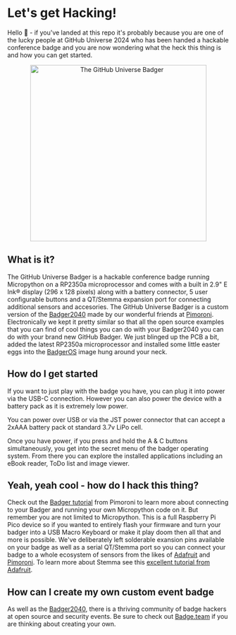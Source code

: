 # Let's get Hacking!

Hello 👋 - if you've landed at this repo it's probably because you are one of the lucky people at GitHub Universe 2024 who has been handed a hackable conference badge and you are now wondering what the heck this thing is and how you can get started.

<p align="center"><img src="https://github.com/user-attachments/assets/a2565eac-46ae-4c40-b2fc-4092982652b3" alt="The GitHub Universe Badger" width="400px"/></p>

## What is it?
The GitHub Universe Badger is a hackable conference badge running Micropython on a RP2350a microprocessor and comes with a built in 2.9" E Ink® display (296 x 128 pixels) along with a battery connector, 5 user configurable buttons and a QT/Stemma expansion port for connecting additional sensors and accesories.  The GitHub Universe Badger is a custom version of the [Badger2040](https://learn.pimoroni.com/article/getting-started-with-badger-2040) made by our wonderful friends at [Pimoroni](https://pimoroni.com/). Electronically we kept it pretty similar so that all the open source examples that you can find of cool things you can do with your Badger2040 you can do with your brand new GitHub Badger.  We just blinged up the PCB a bit, added the latest RP2350a microprocessor and installed some little easter eggs into the [BadgerOS](https://github.com/pimoroni/badger2040) image hung around your neck.

## How do I get started
If you want to just play with the badge you have, you can plug it into power via the USB-C connection.  However you can also power the device with a battery pack as it is extremely low power.

You can power over USB or via the JST power connector that can accept a 2xAAA battery pack ot standard 3.7v LiPo cell.

Once you have power, if you press and hold the A & C buttons simultaneously, you get into the secret menu of the badger operating system.  From there you can explore the installed applications including an eBook reader, ToDo list and image viewer.

## Yeah, yeah cool - how do I hack this thing?
Check out the [Badger tutorial](https://learn.pimoroni.com/article/getting-started-with-badger-2040) from Pimoroni to learn more about connecting to your Badger and running your own Micropython code on it.  But remember you are not limited to Micropython.  This is a full Raspberry Pi Pico device so if you wanted to entirely flash your firmware and turn your badger into a USB Macro Keyboard or make it play doom then all that and more is possible.  We've deliberately left solderable exansion pins available on your badge as well as a serial QT/Stemma port so you can connect your badge to a whole ecosystem of sensors from the likes of [Adafruit](https://www.adafruit.com/) and [Pimoroni](https://pimoroni.com/).  To learn more about Stemma see this [excellent tutorial from Adafruit](https://learn.adafruit.com/introducing-adafruit-stemma-qt/what-is-stemma).

## How can I create my own custom event badge
As well as the [Badger2040](https://learn.pimoroni.com/article/getting-started-with-badger-2040), there is a thriving community of badge hackers at open source and security events.  Be sure to check out [Badge.team](https://badge.team/) if you are thinking about creating your own.

